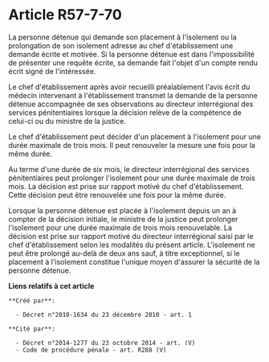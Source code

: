 # Article R57-7-70

La personne détenue qui demande son placement à l'isolement ou la prolongation de son isolement adresse au chef
d'établissement une demande écrite et motivée. Si la personne détenue est dans l'impossibilité de présenter une requête
écrite, sa demande fait l'objet d'un compte rendu écrit signé de l'intéressée. 

Le chef d'établissement après avoir recueilli préalablement l'avis écrit du médecin intervenant à l'établissement transmet la
demande de la personne détenue accompagnée de ses observations au directeur interrégional des services pénitentiaires lorsque
la décision relève de la compétence de celui-ci ou du ministre de la justice. 

Le chef d'établissement peut décider d'un placement à l'isolement pour une durée maximale de trois mois. Il peut renouveler
la mesure une fois pour la même durée. 

Au terme d'une durée de six mois, le directeur interrégional des services pénitentiaires peut prolonger l'isolement pour une
durée maximale de trois mois. La décision est prise sur rapport motivé du chef d'établissement. Cette décision peut être
renouvelée une fois pour la même durée. 

Lorsque la personne détenue est placée à l'isolement depuis un an à compter de la décision initiale, le ministre de la
justice peut prolonger l'isolement pour une durée maximale de trois mois renouvelable. La décision est prise sur rapport
motivé du directeur interrégional saisi par le chef d'établissement selon les modalités du présent article. L'isolement ne
peut être prolongé au-delà de deux ans sauf, à titre exceptionnel, si le placement à l'isolement constitue l'unique moyen
d'assurer la sécurité de la personne détenue.

**Liens relatifs à cet article**

	**Créé par**:

	  - Décret n°2010-1634 du 23 décembre 2010 - art. 1

	**Cité par**:

	  - Décret n°2014-1277 du 23 octobre 2014 - art. (V)
	  - Code de procédure pénale - art. R288 (V)
